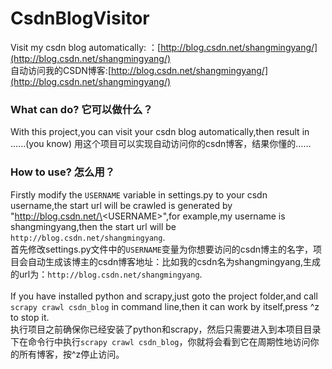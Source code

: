 # CsdnBlogVisitor 
Visit my csdn blog automatically: 
：[http://blog.csdn.net/shangmingyang/](http://blog.csdn.net/shangmingyang/)
<br />
自动访问我的CSDN博客:[http://blog.csdn.net/shangmingyang/](http://blog.csdn.net/shangmingyang/)

### What can do? 它可以做什么？
With this project,you can visit your csdn blog automatically,then result in ......(you know)
用这个项目可以实现自动访问你的csdn博客，结果你懂的……

### How to use? 怎么用？
Firstly modify the `USERNAME` variable in settings.py to your csdn username,the start url will be crawled is generated by "http://blog.csdn.net/\<USERNAME\>",for example,my username is shangmingyang,then the start url will be `http://blog.csdn.net/shangmingyang`.<br />
首先修改settings.py文件中的`USERNAME`变量为你想要访问的csdn博主的名字，项目会自动生成该博主的csdn博客地址：比如我的csdn名为shangmingyang,生成的url为：`http://blog.csdn.net/shangmingyang`.
<br />
<br />
If you have installed python and scrapy,just goto the project folder,and call
`scrapy crawl csdn_blog`
in command line,then it can work by itself,press ^z to stop it.<br />
执行项目之前确保你已经安装了python和scrapy，然后只需要进入到本项目目录下在命令行中执行`scrapy crawl csdn_blog`，你就将会看到它在周期性地访问你的所有博客，按^z停止访问。
